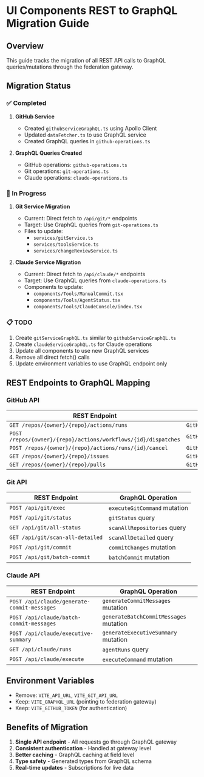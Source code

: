 # UI Components REST to GraphQL Migration Guide

## Overview
This guide tracks the migration of all REST API calls to GraphQL queries/mutations through the federation gateway.

## Migration Status

### ✅ Completed
1. **GitHub Service** 
   - Created `githubServiceGraphQL.ts` using Apollo Client
   - Updated `dataFetcher.ts` to use GraphQL service
   - Created GraphQL queries in `github-operations.ts`

2. **GraphQL Queries Created**
   - GitHub operations: `github-operations.ts`
   - Git operations: `git-operations.ts`
   - Claude operations: `claude-operations.ts`

### 🚧 In Progress
1. **Git Service Migration**
   - Current: Direct fetch to `/api/git/*` endpoints
   - Target: Use GraphQL queries from `git-operations.ts`
   - Files to update:
     - `services/gitService.ts`
     - `services/toolsService.ts`
     - `services/changeReviewService.ts`

2. **Claude Service Migration**
   - Current: Direct fetch to `/api/claude/*` endpoints
   - Target: Use GraphQL queries from `claude-operations.ts`
   - Components to update:
     - `components/Tools/ManualCommit.tsx`
     - `components/Tools/AgentStatus.tsx`
     - `components/Tools/ClaudeConsole/index.tsx`

### 📋 TODO
1. Create `gitServiceGraphQL.ts` similar to `githubServiceGraphQL.ts`
2. Create `claudeServiceGraphQL.ts` for Claude operations
3. Update all components to use new GraphQL services
4. Remove all direct fetch() calls
5. Update environment variables to use GraphQL endpoint only

## REST Endpoints to GraphQL Mapping

### GitHub API
| REST Endpoint | GraphQL Operation |
|--------------|-------------------|
| `GET /repos/{owner}/{repo}/actions/runs` | `GitHub_actionsListWorkflowRunsForRepo` |
| `POST /repos/{owner}/{repo}/actions/workflows/{id}/dispatches` | `GitHub_actionsCreateWorkflowDispatch` |
| `POST /repos/{owner}/{repo}/actions/runs/{id}/cancel` | `GitHub_actionsCancelWorkflowRun` |
| `GET /repos/{owner}/{repo}/issues` | `GitHub_issuesListForRepo` |
| `GET /repos/{owner}/{repo}/pulls` | `GitHub_pullsList` |

### Git API
| REST Endpoint | GraphQL Operation |
|--------------|-------------------|
| `POST /api/git/exec` | `executeGitCommand` mutation |
| `POST /api/git/status` | `gitStatus` query |
| `GET /api/git/all-status` | `scanAllRepositories` query |
| `GET /api/git/scan-all-detailed` | `scanAllDetailed` query |
| `POST /api/git/commit` | `commitChanges` mutation |
| `POST /api/git/batch-commit` | `batchCommit` mutation |

### Claude API
| REST Endpoint | GraphQL Operation |
|--------------|-------------------|
| `POST /api/claude/generate-commit-messages` | `generateCommitMessages` mutation |
| `POST /api/claude/batch-commit-messages` | `generateBatchCommitMessages` mutation |
| `POST /api/claude/executive-summary` | `generateExecutiveSummary` mutation |
| `GET /api/claude/runs` | `agentRuns` query |
| `POST /api/claude/execute` | `executeCommand` mutation |

## Environment Variables
- Remove: `VITE_API_URL`, `VITE_GIT_API_URL`
- Keep: `VITE_GRAPHQL_URL` (pointing to federation gateway)
- Keep: `VITE_GITHUB_TOKEN` (for authentication)

## Benefits of Migration
1. **Single API endpoint** - All requests go through GraphQL gateway
2. **Consistent authentication** - Handled at gateway level
3. **Better caching** - GraphQL caching at field level
4. **Type safety** - Generated types from GraphQL schema
5. **Real-time updates** - Subscriptions for live data